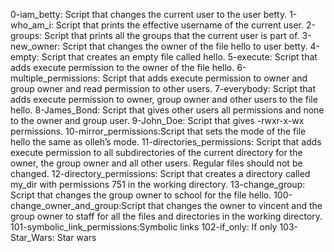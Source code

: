 0-iam_betty: Script that changes the current user to the user betty.
1-who_am_i: Script that prints the effective username of the current user.
2-groups: Script that prints all the groups that the current user is part of.
3-new_owner: Script that changes the owner of the file hello to user betty.
4-empty: Script that creates an empty file called hello.
5-execute: Script that adds execute permission to the owner of the file hello.
6-multiple_permissions: Script that adds execute permission to owner and group owner and read permission to other users.
7-everybody: Script that adds execute permission to owner, group owner and other users to the file hello.
8-James_Bond: Script that gives other users all permissions and none to the owner and group user.
9-John_Doe: Script that gives -rwxr-x-wx permissions.
10-mirror_permissions:Script that sets the mode of the file hello the same as olleh’s mode. 
11-directories_permissions: Script that adds execute permission to all subdirectories of the current directory for the owner, the group owner and all other users. Regular files should not be changed.
12-directory_permissions: Script that creates a directory called my_dir with permissions 751 in the working directory.
13-change_group: Script that changes the group owner to school for the file hello.
100-change_owner_and_group:Script that changes the owner to vincent and the group owner to staff for all the files and directories in the working directory.
101-symbolic_link_permissions:Symbolic links
102-if_only: If only
103-Star_Wars: Star wars
